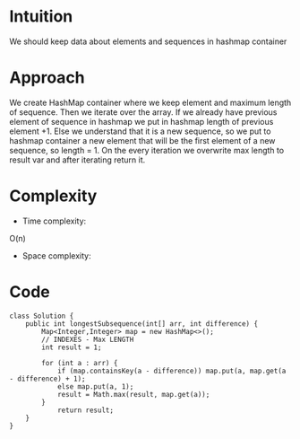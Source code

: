 # Intuition
<!-- Describe your first thoughts on how to solve this problem. -->
We should keep data about elements and sequences in hashmap container
# Approach
<!-- Describe your approach to solving the problem. -->
We create HashMap container where we keep element and maximum length of sequence. Then we iterate over the array. If we already have previous element of sequence in hashmap we put in hashmap length of previous element +1. Else we understand that it is a new sequence, so we put to hashmap container a new element that will be the first element of a new sequence, so length = 1. On the every iteration we overwrite max length to result var and after iterating return it. 
# Complexity
- Time complexity:
<!-- Add your time complexity here, e.g. $$O(n)$$ -->
O(n)
- Space complexity:
<!-- Add your space complexity here, e.g. $$O(n)$$ -->

# Code
```
class Solution {
    public int longestSubsequence(int[] arr, int difference) {
        Map<Integer,Integer> map = new HashMap<>();
        // INDEXES - Max LENGTH
        int result = 1;

        for (int a : arr) {
            if (map.containsKey(a - difference)) map.put(a, map.get(a - difference) + 1);
            else map.put(a, 1);
            result = Math.max(result, map.get(a));
        }
            return result;
    }
}
```